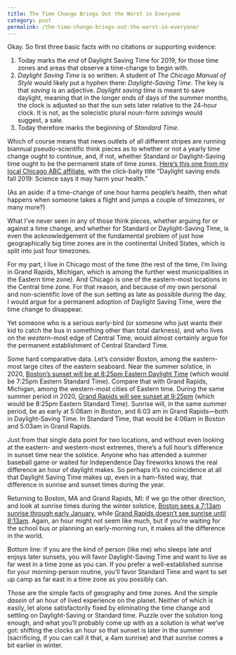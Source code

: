```yaml
---
title: The Time Change Brings Out the Worst in Everyone
category: post
permalink: /the-time-change-brings-out-the-worst-in-everyone/
---
```


Okay. So first three basic facts with no citations or supporting evidence:

1. Today marks the *end* of Daylight Saving Time for 2019, for those time zones and areas that
  observe a time-change to begin with.
2. *Daylight Saving Time* is so written. A student of *The Chicago Manual of Style* would likely put
  a hyphen there: *Daylight-Saving Time*. The key is that *saving* is an adjective. *Daylight saving
  time* is meant to save daylight, meaning that in the longer ends of days of the summer months, the
  clock is adjusted so that the sun sets later relative to the 24-hour clock. It is not, as the
  solecistic plural noun-form *savings* would suggest, a sale.
3. Today therefore marks the beginning of *Standard Time*.

Which of course means that news outlets of all different stripes are running biannual
pseudo-scientific think pieces as to whether or not a yearly time change ought to continue, and, if
not, whether Standard or Daylight-Saving time ought to be the permanent state of time zones. [Here’s
this one from my local Chicago ABC
affiliate](https://abc7.com/health/daylight-saving-time-may-be-bad-for-you-scientists-say/5665333/),
with the click-baity title “Daylight saving ends fall 2019: Science says it may harm your health.”

(As an aside: if a time-change of one hour harms people’s health, then what happens when someone
takes a flight and jumps a couple of timezones, or many more?)

What I’ve never seen in any of those think pieces, whether arguing for or against a time change, and
whether for Standard or Daylight-Saving Time, is even the acknowledgement of the fundamental
problem of just how geographically big time zones are in the continental United States, which is
split into just four timezones.

For my part, I live in Chicago most of the time (the rest of the time, I’m living in Grand Rapids,
Michigan, which is among the further west municipalities in the Eastern time zone). And Chicago is
one of the eastern-most locations in the Central time zone. For that reason, and because of my own
personal and non-scientific love of the sun setting as late as possible during the day, I would
argue for a permanent adoption of Daylight Saving Time, were the time change to disappear.

Yet someone who is a serious early-bird (or someone who just wants their kid to catch the bus in
something other than total darkness), and who lives on the *western*-most edge of Central Time,
would almost certainly argue for the permanent establishment of Central Standard Time.

Some hard comparative data. Let’s consider Boston, among the eastern-most large cites of the eastern
seaboard. Near the summer solstice, in 2020, [Boston’s sunset will be at 8:25pm Eastern Daylight
Time](https://www.timeanddate.com/sun/usa/boston?month=6&year=2020) (which would be 7:25pm Eastern
Standard Time). Compare that with Grand Rapids, Michigan, among the western-most cities of Eastern
time. During the same summer period in 2020, [Grand Rapids will see sunset at
9:25pm](https://www.timeanddate.com/sun/usa/boston?month=6&year=2020) (which would be 8:25pm Eastern
Standard Time). Sunrise will, in the same summer period, be as early at 5:06am in Boston, and 6:03
am in Grand Rapids—both in Daylight-Saving Time. In Standard Time, that would be 4:06am in
Boston and 5:03am in Grand Rapids.

Just from that single data point for two locations, and without even looking at the eastern- and
western-most extremes, there’s a full hour’s difference in sunset time near the solstice. Anyone who
has attended a summer baseball game or waited for Independence Day fireworks knows the real
difference an hour of daylight makes. So perhaps it’s no coincidence at all that Daylight Saving Time
makes up, even in a ham-fisted way, that difference in sunrise and sunset times during the year.

Returning to Boston, MA and Grand Rapids, MI: if we go the other direction, and look at sunrise
times during the winter solstice, [Boston sees a 7:13am sunrise through early
January](https://www.timeanddate.com/sun/usa/boston?month=1&year=2020), while [Grand Rapids doesn’t
see sunrise until 8:13am](https://www.timeanddate.com/sun/usa/boston?month=1&year=2020). Again, an
hour might not seem like much, but if you’re waiting for the school bus or planning an early-morning
run, it makes all the difference in the world.

Bottom line: if you are the kind of person (like me) who sleeps late and enjoys later sunsets, you
will favor Daylight-Saving Time and want to live as far west in a time zone as you can. If you
prefer a well-established sunrise for your morning-person routine, you’ll favor Standard Time and
want to set up camp as far east in a time zone as you possibly can.

Those are the simple facts of geography and time zones. And the simple *dasein* of an hour of lived
experience on the planet. Neither of which is easily, let alone satisfactorily fixed by eliminating
the time change and settling on Daylight-Saving or Standard time. Puzzle over the solution long
enough, and what you’ll probably come up with as a solution is what we’ve got: shifting the clocks
an hour so that sunset is later in the summer (sacrificing, if you can call it that, a 4am sunrise)
and that sunrise comes a bit earlier in winter.
